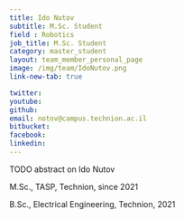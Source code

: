 ```yaml
---
title: Ido Nutov
subtitle: M.Sc. Student
field : Robotics
job_title: M.Sc. Student
category: master_student
layout: team_member_personal_page
image: /img/team/IdoNutov.png
link-new-tab: true

twitter: 
youtube: 
github: 
email: notov@campus.technion.ac.il
bitbucket: 
facebook: 
linkedin: 
---
```


TODO abstract on Ido Nutov

M.Sc., TASP, Technion, since 2021

B.Sc., Electrical Engineering, Technion, 2021


<!-- {% bibliography --query @*[year=2023] --group_by none %}
{% bibliography -q @*[c ~= {{ V. Indelman }}] %}
{% bibliography --sort authors %} -->
